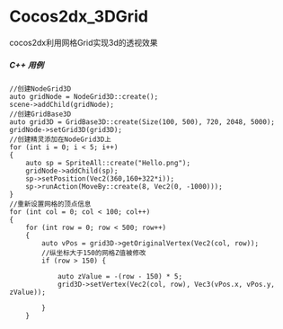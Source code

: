 # Cocos2dx_3DGrid
cocos2dx利用网格Grid实现3d的透视效果



##### C++ 用例
 
    //创建NodeGrid3D
	auto gridNode = NodeGrid3D::create();
	scene->addChild(gridNode);
	//创建GridBase3D
	auto grid3D = GridBase3D::create(Size(100, 500), 720, 2048, 5000);
	gridNode->setGrid3D(grid3D);
	//创建精灵添加在NodeGrid3D上
	for (int i = 0; i < 5; i++)
	{
		auto sp = SpriteAll::create("Hello.png");
		gridNode->addChild(sp);
		sp->setPosition(Vec2(360,160+322*i));
		sp->runAction(MoveBy::create(8, Vec2(0, -1000)));
	}
	//重新设置网格的顶点信息
	for (int col = 0; col < 100; col++)
	{
		for (int row = 0; row < 500; row++)
		{
			auto vPos = grid3D->getOriginalVertex(Vec2(col, row));
			//纵坐标大于150的网格Z值被修改
			if (row > 150) {
				
				auto zValue = -(row - 150) * 5;
				grid3D->setVertex(Vec2(col, row), Vec3(vPos.x, vPos.y, zValue));
			
			}
		}
